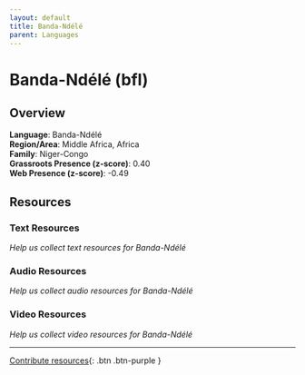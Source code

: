 ```yaml
---
layout: default
title: Banda-Ndélé
parent: Languages
---
```


# Banda-Ndélé (bfl)

## Overview

**Language**: Banda-Ndélé  
**Region/Area**: Middle Africa, Africa  
**Family**: Niger-Congo  
**Grassroots Presence (z-score)**: 0.40  
**Web Presence (z-score)**: -0.49  

## Resources

### Text Resources
*Help us collect text resources for Banda-Ndélé*

### Audio Resources
*Help us collect audio resources for Banda-Ndélé*

### Video Resources
*Help us collect video resources for Banda-Ndélé*

---

[Contribute resources](https://forms.office.com/e/1SfLJx3u1r){: .btn .btn-purple }
